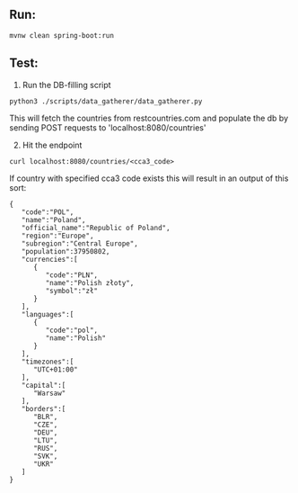 ## Run:
```
mvnw clean spring-boot:run
```
## Test:
1. Run the DB-filling script
```
python3 ./scripts/data_gatherer/data_gatherer.py
```
This will fetch the countries from restcountries.com and populate the db by sending POST requests to 'localhost:8080/countries'

2. Hit the endpoint
```
curl localhost:8080/countries/<cca3_code>
```
If country with specified cca3 code exists this will result in an output of this sort:
```
{
   "code":"POL",
   "name":"Poland",
   "official_name":"Republic of Poland",
   "region":"Europe",
   "subregion":"Central Europe",
   "population":37950802,
   "currencies":[
      {
         "code":"PLN",
         "name":"Polish złoty",
         "symbol":"zł"
      }
   ],
   "languages":[
      {
         "code":"pol",
         "name":"Polish"
      }
   ],
   "timezones":[
      "UTC+01:00"
   ],
   "capital":[
      "Warsaw"
   ],
   "borders":[
      "BLR",
      "CZE",
      "DEU",
      "LTU",
      "RUS",
      "SVK",
      "UKR"
   ]
}
```

